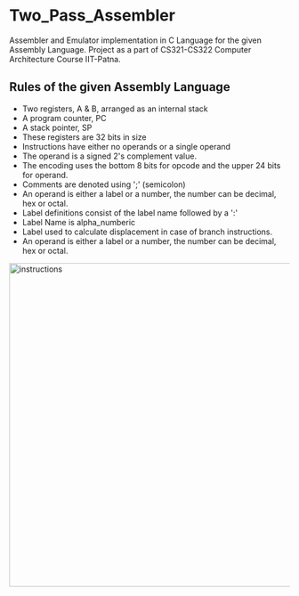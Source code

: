 # Two_Pass_Assembler

Assembler and Emulator implementation in C Language for the given Assembly Language. Project as a part of CS321-CS322 Computer Architecture Course IIT-Patna.

## Rules of the given Assembly Language

* Two registers, A & B, arranged as an internal stack
* A program counter, PC
* A stack pointer, SP
* These registers are 32 bits in size
* Instructions have either no operands or a single operand
* The operand is a signed 2's complement value.
* The encoding uses the bottom 8 bits for opcode and the upper 24 bits for operand.
* Comments are denoted using ';' (semicolon)
* An operand is either a label or a number, the number can be decimal, hex or octal.
* Label definitions consist of the label name followed by a ':'
* Label Name is alpha_numberic
* Label used to calculate displacement in case of branch instructions.
* An operand is either a label or a number, the number can be decimal, hex or octal.

<img width="581" alt="instructions" src="https://user-images.githubusercontent.com/41947720/102636143-4ab31d00-417a-11eb-9676-a6e4798f2a0e.png">
